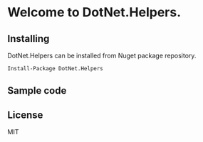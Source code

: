 # Welcome to **DotNet.Helpers**.

## Installing
DotNet.Helpers can be installed from Nuget package repository.

```ps
Install-Package DotNet.Helpers
```
## Sample code

## License

MIT
